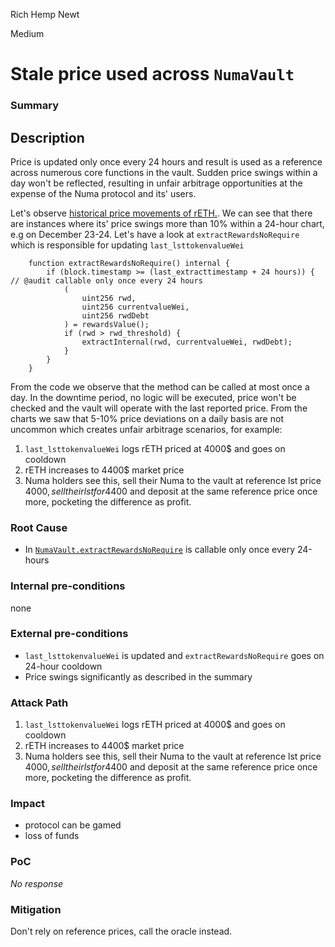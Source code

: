 Rich Hemp Newt

Medium

# Stale price used across `NumaVault`

### Summary

## Description
Price is updated only once every 24 hours and result is used as a reference across numerous core functions in the vault. Sudden price swings within a day won't be reflected, resulting in unfair arbitrage opportunities at the expense of the Numa protocol and its' users.

Let's observe [historical price movements of rETH.](https://www.coingecko.com/en/coins/rocket-pool-eth). We can see that there are instances where its' price swings more than 10% within a 24-hour chart, e.g on December 23-24. Let's have a look at `extractRewardsNoRequire` which is responsible for updating `last_lsttokenvalueWei`
```solidity
    function extractRewardsNoRequire() internal {
        if (block.timestamp >= (last_extracttimestamp + 24 hours)) { // @audit callable only once every 24 hours
            (
                uint256 rwd,
                uint256 currentvalueWei,
                uint256 rwdDebt
            ) = rewardsValue();
            if (rwd > rwd_threshold) {
                extractInternal(rwd, currentvalueWei, rwdDebt);
            }
        }
    }
```
From the code we observe that the method can be called at most once a day. In the downtime period, no logic will be executed, price won't be checked and the vault will operate with the last reported price. From the charts we saw that 5-10% price deviations on a daily basis are not uncommon which creates unfair arbitrage scenarios, for example:
1. `last_lsttokenvalueWei` logs rETH priced at 4000$ and goes on cooldown
2. rETH increases to 4400$ market price
3. Numa holders see this, sell their Numa to the vault at reference lst price 4000$, sell their lst for 4400$ and deposit at the same reference price once more, pocketing the difference as profit.

### Root Cause

- In [`NumaVault.extractRewardsNoRequire`](https://github.com/sherlock-audit/2024-12-numa-audit/blob/ae1d7781efb4cb2c3a40c642887ddadeecabb97d/Numa/contracts/NumaProtocol/NumaVault.sol#L376-L377) is callable only once every 24-hours

### Internal pre-conditions

none

### External pre-conditions

- `last_lsttokenvalueWei` is updated and `extractRewardsNoRequire` goes on 24-hour cooldown
- Price swings significantly as described in the summary

### Attack Path

1. `last_lsttokenvalueWei` logs rETH priced at 4000$ and goes on cooldown
2. rETH increases to 4400$ market price
3. Numa holders see this, sell their Numa to the vault at reference lst price 4000$, sell their lst for 4400$ and deposit at the same reference price once more, pocketing the difference as profit.

### Impact

- protocol can be gamed
- loss of funds

### PoC

_No response_

### Mitigation

Don't rely on reference prices, call the oracle instead.